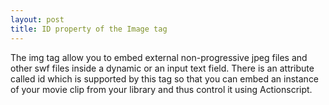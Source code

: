 ```yaml
---
layout: post
title: ID property of the Image tag
---
```


The img tag allow you to embed external non-progressive jpeg files and other swf files inside a dynamic or an input text field. There is an attribute called id which is supported by this tag so that you can embed an instance of your movie clip from your library and thus control it using Actionscript.